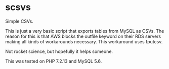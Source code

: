 # scsvs

Simple CSVs.

This is just a very basic script that
exports tables from MySQL as CSVs.  The
reason for this is that AWS blocks the
outfile keyword on their RDS servers
making all kinds of workarounds necessary.
This workaround uses fputcsv.

Not rocket science, but hopefully it helps
someone.

This was tested on PHP 7.2.13 and MySQL 5.6.
